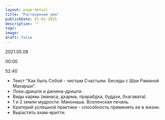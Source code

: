 ```yaml
---
layout: page-detail
title: "Растворение ума"
publishDate: 01-01-2025
description: ""
tags:
image:
draft: false
---
```


2021.05.08

00:00 

52:40 

* Текст "Как быть Собой - чистым Счастьем. Беседы с Шри Раманой Махарши".
* Лока-дришти и джняна-дришти.
* Виды кармы (манаса, дхарма, прарабдха, буддхи, бхагавата).
* 1 и 2 земли мудрости. Манонаша. Вселенская печаль.
* Критерий успешной практики - способность применять ее в жизни.
* Вырастить ахам-вритти.

  
